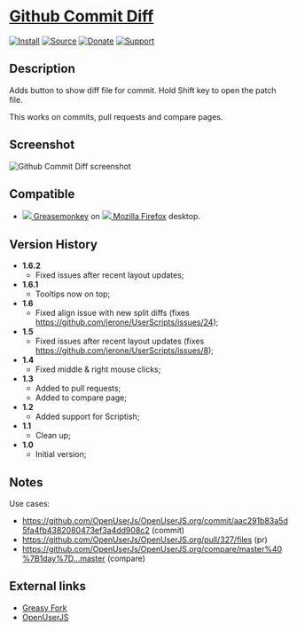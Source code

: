# [Github Commit Diff](https://github.com/jerone/UserScripts/tree/master/Github_Commit_Diff)

[![Install](https://raw.github.com/jerone/UserScripts/master/_resources/Install-button.png)](https://github.com/jerone/UserScripts/raw/master/Github_Commit_Diff/Github_Commit_Diff.user.js)
[![Source](https://raw.github.com/jerone/UserScripts/master/_resources/Source-button.png)](https://github.com/jerone/UserScripts/blob/master/Github_Commit_Diff/Github_Commit_Diff.user.js)
[![Donate](https://raw.github.com/jerone/UserScripts/master/_resources/Donate-button.png)](https://www.paypal.com/cgi-bin/webscr?cmd=_s-xclick&hosted_button_id=VCYMHWQ7ZMBKW)
[![Support](https://raw.github.com/jerone/UserScripts/master/_resources/Support-button.png)](https://github.com/jerone/UserScripts/issues)


## Description

Adds button to show diff file for commit. Hold Shift key to open the patch file.

This works on commits, pull requests and compare pages.


## Screenshot

![Github Commit Diff screenshot](https://github.com/jerone/UserScripts/raw/master/Github_Commit_Diff/screenshot.jpg)


## Compatible

* [![](https://raw.github.com/jerone/UserScripts/master/_resources/Greasemonkey.png) Greasemonkey](https://addons.mozilla.org/firefox/addon/greasemonkey/) on [![](https://raw.github.com/jerone/UserScripts/master/_resources/Firefox.png) Mozilla Firefox](http://www.mozilla.org/en-US/firefox/fx/#desktop) desktop.


## Version History

* **1.6.2**
    * Fixed issues after recent layout updates;
* **1.6.1**
    * Tooltips now on top;
* **1.6**
    * Fixed align issue with new split diffs (fixes https://github.com/jerone/UserScripts/issues/24);
* **1.5**
    * Fixed issues after recent layout updates (fixes https://github.com/jerone/UserScripts/issues/8);
* **1.4**
    * Fixed middle & right mouse clicks;
* **1.3**
    * Added to pull requests;
    * Added to compare page;
* **1.2**
    * Added support for Scriptish;
* **1.1**
    * Clean up;
* **1.0**
    * Initial version;


## Notes

Use cases:

* https://github.com/OpenUserJs/OpenUserJS.org/commit/aac291b83a5d5fa4fb4382080473ef3a4dd908c2 (commit)
* https://github.com/OpenUserJs/OpenUserJS.org/pull/327/files (pr)
* https://github.com/OpenUserJs/OpenUserJS.org/compare/master%40%7B1day%7D...master (compare)


## External links

* [Greasy Fork](https://greasyfork.org/scripts/77)
* [OpenUserJS](https://openuserjs.org/scripts/jerone/Github_Commit_Diff)
